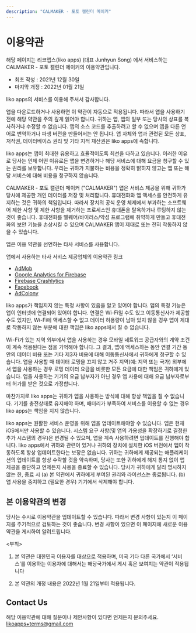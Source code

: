 ```yaml
---
description: "CALMAKER - 포토 캘린더 메이커"
---
```


# 이용약관

해당 페이지는 리코앱스(liko apps) (대표 Junhyun Song) 에서 서비스하는 CALMAKER - 포토 캘린더 메이커의 이용약관입니다.
  

- 최초 작성 : 2021년 12월 30일
- 마지막 개정 : 2022년 01월 21일

  

liko apps의 서비스를 이용해 주셔서 감사합니다.

앱을 다운로드하거나 사용하면 이 약관이 자동으로 적용됩니다. 따라서 앱을 사용하기 전에 해당 약관을 주의 깊게 읽어야 합니다. 귀하는 앱, 앱의 일부 또는 당사의 상표를 복사하거나 수정할 수 없습니다. 앱의 소스 코드를 추출하려고 할 수 없으며 앱을 다른 언어로 번역하거나 파생 버전을 만들어서는 안 됩니다. 앱 자체와 앱과 관련된 모든 상표, 저작권, 데이터베이스 권리 및 기타 지적 재산권은 liko apps에 속합니다.

liko apps는 앱이 최대한 유용하고 효율적이도록 최선을 다하고 있습니다. 이러한 이유로 당사는 언제 어떤 이유로든 앱을 변경하거나 해당 서비스에 대해 요금을 청구할 수 있는 권리를 보유합니다. 우리는 귀하가 지불하는 비용을 정확히 밝히지 않고는 앱 또는 해당 서비스에 대해 비용을 청구하지 않습니다.

CALMAKER - 포토 캘린더 메이커 ("CALMAKER") 앱은 서비스 제공을 위해 귀하가 당사에 제공한 개인 데이터를 저장 및 처리합니다. 휴대전화와 앱 액세스를 안전하게 유지하는 것은 귀하의 책임입니다. 따라서 장치의 공식 운영 체제에서 부과하는 소프트웨어 제한 사항 및 제한 사항을 제거하는 프로세스인 휴대폰을 탈옥하거나 루팅하지 않는 것이 좋습니다. 휴대전화를 맬웨어/바이러스/악성 프로그램에 취약하게 만들고 휴대전화의 보안 기능을 손상시킬 수 있으며 CALMAKER 앱이 제대로 또는 전혀 작동하지 않을 수 있습니다.

앱은 이용 약관을 선언하는 타사 서비스를 사용합니다.

앱에서 사용하는 타사 서비스 제공업체의 이용약관 링크

-   [AdMob](https://support.google.com/admob/answer/6128543?hl=en)
-   [Google Analytics for Firebase](https://firebase.google.com/policies/analytics)
-   [Firebase Crashlytics](https://firebase.google.com/support/privacy/)
-   [Facebook](https://www.facebook.com/about/privacy/update/printable)
-   [AdColony](https://www.adcolony.com/privacy-policy/)
    

liko apps가 책임지지 않는 특정 사항이 있음을 알고 있어야 합니다. 앱의 특정 기능은 앱이 인터넷에 연결되어 있어야 합니다. 연결은 Wi-Fi일 수도 있고 이동통신사가 제공할 수도 있지만, Wi-Fi에 액세스할 수 없고 데이터 허용량이 남아 있지 않을 경우 앱이 제대로 작동하지 않는 부분에 대한 책임은 liko apps에서 질 수 없습니다.

Wi-Fi가 있는 지역 외부에서 앱을 사용하는 경우 모바일 네트워크 공급자와의 계약 조건이 계속 적용된다는 점을 기억해야 합니다. 그 결과, 앱에 액세스하는 동안 연결 기간 동안의 데이터 비용 또는 기타 제3자 비용에 대해 이동통신사에서 귀하에게 청구할 수 있습니다. 앱을 사용할 때 데이터 로밍을 끄지 않고 거주 지역(예: 지역 또는 국가) 외부에서 앱을 사용하는 경우 로밍 데이터 요금을 비롯한 모든 요금에 대한 책임은 귀하에게 있습니다. 앱을 사용하는 기기의 요금 납부자가 아닌 경우 앱 사용에 대해 요금 납부자로부터 허가를 받은 것으로 가정합니다.

마찬가지로 liko apps는 귀하가 앱을 사용하는 방식에 대해 항상 책임을 질 수 없습니다. 기기를 충전상태로 유지해야 하며, 배터리가 부족하여 서비스를 이용할 수 없는 경우 liko apps는 책임을 지지 않습니다.

liko apps는 원활한 서비스 운영을 위해 앱을 업데이트해야할 수 있습니다. 앱은 현재 iOS에서만 사용할 수 있습니다. 시스템 요구 사항(및 앱의 가용성을 확장하기로 결정한 추가 시스템의 경우)은 변경될 수 있으며, 앱을 계속 사용하려면 업데이트를 진행해야 합니다. liko apps에서 귀하와 관련이 있거나 귀하의 장치에 설치한 iOS 버전에서 앱이 작동하도록 항상 업데이트한다는 보장은 없습니다. 귀하는 귀하에게 제공되는 애플리케이션의 업데이트를 항상 수락할 것을 약속하며, 당사는 또한 귀하에게 해지 통지 없이 앱 제공을 중단하고 언제든지 사용을 종료할 수 있습니다. 당사가 귀하에게 달리 명시하지 않는 한, 종료 시 (a) 본 약관에서 귀하에게 부여된 권리와 라이선스는 종료됩니다. (b) 앱 사용을 중지하고 (필요한 경우) 기기에서 삭제해야 합니다.

## 본 이용약관의 변경

당사는 수시로 이용약관을 업데이트할 수 있습니다. 따라서 변경 사항이 있는지 이 페이지를 주기적으로 검토하는 것이 좋습니다. 변경 사항이 있으면 이 페이지에 새로운 이용 약관을 게시하여 알려드립니다.

<부칙>

1. 본 약관은 대한민국 이용자를 대상으로 적용하며, 미국 기타 다른 국가에서 ‘서비스’를 이용하는 이용자에 대해서는 해당국가에서 게시 혹은 보여지는 약관이 적용됩니다

2. 본 약관의 개정 내용은 2022년 1월 21일부터 적용됩니다.

## Contact Us
해당 이용약관에 대해 질문이나 제안사항이 있다면 언제든지 문의주세요.
[likoapps+terms@gmail.com](mailto:likoapps+terms@gmail.com)

